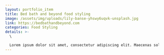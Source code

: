 ```yaml
---
layout: portfolio_item
title: Bed bath and beyond food styling
image: /assets/img/uploads/lily-banse-yhswy6uqvk-unsplash.jpg
link: https://bedbathandbeyond.com
categories: Food Styling
details: >-
  \

  Lorem ipsum dolor sit amet, consectetur adipiscing elit. Maecenas sollicitudin diam ac eros sollicitudin ultricies. Nulla elit velit, feugiat semper commodo et, egestas sit amet enim. Fusce sit amet volutpat ex. Sed dignissim, augue ut congue lacinia, odio risus tincidunt eros, nec porttitor sem dolor faucibus felis. Proin aliquam congue metus non lacinia. Pellentesque habitant morbi tristique senectus et netus et malesuada fames ac turpis egestas. Vivamus condimentum lorem at enim condimentum, et scelerisque urna porta. Duis auctor diam in dictum efficitur. Vivamus ultrices rutrum eros. Nullam sit amet scelerisque nunc. Aenean convallis malesuada arcu et feugiat. Vivamus eu turpis varius, cursus elit dignissim, elementum neque. Sed dignissim tellus imperdiet, vehicula ante id, convallis neque. Ut iaculis vitae dui ut convallis. Donec iaculis consequat libero vel rutrum. Proin sodales odio ac est euismod sollicitudin vitae vel velit. Sed orci mauris, consectetur eu rutrum et, viverra eget justo. Aliquam sagittis mauris vel arcu porttitor, ac aliquam orci bibendum. Curabitur posuere viverra purus. Aenean blandit turpis et metus efficitur, id mattis erat volutpat. Duis aliquam ipsum non elit rhoncus tincidunt. Aliquam ullamcorper ultricies congue. Morbi at ullamcorper nulla, feugiat fringilla velit. Aenean dictum nunc quis viverra accumsan. Lorem ipsum dolor sit amet, consectetur adipiscing elit. Sed aliquam scelerisque varius. Nunc vel neque massa. Nullam interdum tortor justo, eget cursus enim dictum et. Sed bibendum, turpis et feugiat pretium, velit odio bibendum turpis, pretium placerat justo purus vel massa. Maecenas scelerisque urna nulla, ut varius purus consectetur eget. Aliquam euismod sed quam ac scelerisque.
---
```

